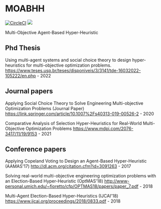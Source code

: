 # MOABHH
[![CircleCI](https://circleci.com/gh/vinixnan/MOABHH.svg?style=svg)](https://circleci.com/gh/vinixnan/MOABHH)
[![](https://jitpack.io/v/vinixnan/MOABHH.svg)](https://jitpack.io/#vinixnan/MOABHH)


Multi-Objective Agent-Based Hyper-Heuristic
## Phd Thesis
Using multi-agent systems and social choice theory to design hyper-heuristics for multi-objective optimization problems.
https://www.teses.usp.br/teses/disponiveis/3/3141/tde-16032022-105222/en.php - 2022

## Journal papers
Applying Social Choice Theory to Solve Engineering Multi-objective Optimization Problems (Journal Paper)
https://link.springer.com/article/10.1007%2Fs40313-019-00526-2 - 2020

Comparative Analysis of Selection Hyper-Heuristics for Real-World Multi-Objective Optimization Problems
https://www.mdpi.com/2076-3417/11/19/9153 - 2021

## Conference papers
Applying Copeland Voting to Design an Agent-Based Hyper-Heuristic (AAMAS'17)
http://dl.acm.org/citation.cfm?id=3091263 - 2017

Solving real-world multi-objective engineering optimization problems with an Election-Based Hyper-Heuristic (OptMAS'18)
http://www-personal.umich.edu/~fioretto/cfp/OPTMAS18/papers/paper_7.pdf - 2018

Multi-Agent Election-Based Hyper-Heuristics (IJCAI'18)
https://www.ijcai.org/proceedings/2018/0833.pdf - 2018


